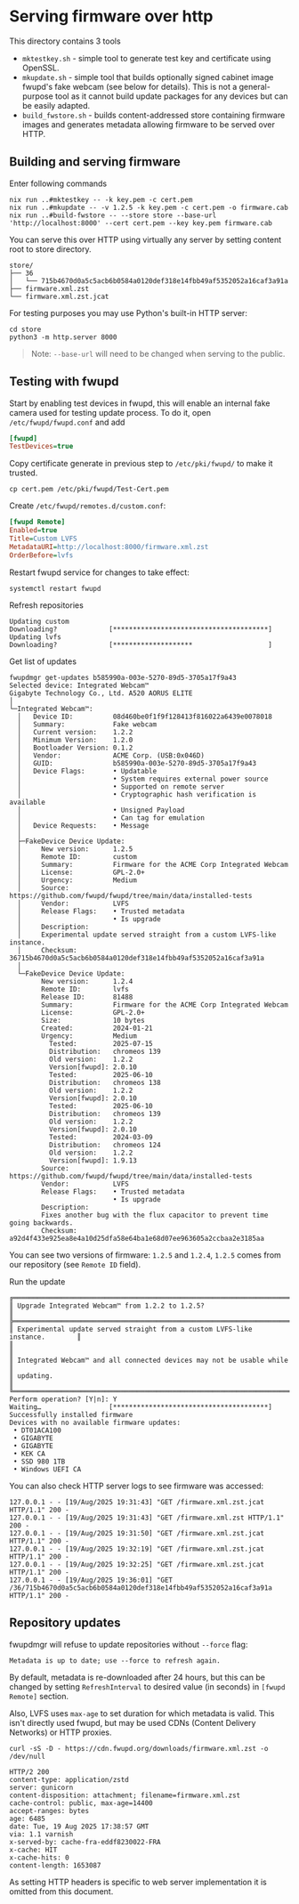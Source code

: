 # Serving firmware over http

This directory contains 3 tools

- `mktestkey.sh` - simple tool to generate test key and certificate using
  OpenSSL.
- `mkupdate.sh` - simple tool that builds optionally signed cabinet image fwupd's
  fake webcam (see below for details). This is not a general-purpose tool as it
  cannot build update packages for any devices but can be easily adapted.
- `build_fwstore.sh` - builds content-addressed store containing firmware images
  and generates metadata allowing firmware to be served over HTTP.

## Building and serving firmware

Enter following commands

```shell
nix run ..#mktestkey -- -k key.pem -c cert.pem
nix run ..#mkupdate -- -v 1.2.5 -k key.pem -c cert.pem -o firmware.cab
nix run ..#build-fwstore -- --store store --base-url 'http://localhost:8000' --cert cert.pem --key key.pem firmware.cab
```

You can serve this over HTTP using virtually any server by setting content root
to store directory.

```shell
store/
├── 36
│   └── 715b4670d0a5c5acb6b0584a0120def318e14fbb49af5352052a16caf3a91a
├── firmware.xml.zst
└── firmware.xml.zst.jcat
```

For testing purposes you may use Python's built-in HTTP server:

```shell
cd store
python3 -m http.server 8000
```

> Note: `--base-url` will need to be changed when serving to the public.

## Testing with fwupd

Start by enabling test devices in fwupd, this will enable an internal fake
camera used for testing update process. To do it, open `/etc/fwupd/fwupd.conf`
and add

```ini
[fwupd]
TestDevices=true
```

Copy certificate generate in previous step to `/etc/pki/fwupd/` to make it
trusted.

```shell
cp cert.pem /etc/pki/fwupd/Test-Cert.pem
```

Create `/etc/fwupd/remotes.d/custom.conf`:

```ini
[fwupd Remote]
Enabled=true
Title=Custom LVFS
MetadataURI=http://localhost:8000/firmware.xml.zst
OrderBefore=lvfs
```

Restart fwupd service for changes to take effect:

```shell
systemctl restart fwupd
```

Refresh repositories

```shell
Updating custom
Downloading?             [***************************************]
Updating lvfs
Downloading?             [********************                   ]
```

Get list of updates

```shell
fwupdmgr get-updates b585990a-003e-5270-89d5-3705a17f9a43
Selected device: Integrated Webcam™
Gigabyte Technology Co., Ltd. A520 AORUS ELITE
│
└─Integrated Webcam™:
  │   Device ID:          08d460be0f1f9f128413f816022a6439e0078018
  │   Summary:            Fake webcam
  │   Current version:    1.2.2
  │   Minimum Version:    1.2.0
  │   Bootloader Version: 0.1.2
  │   Vendor:             ACME Corp. (USB:0x046D)
  │   GUID:               b585990a-003e-5270-89d5-3705a17f9a43
  │   Device Flags:       • Updatable
  │                       • System requires external power source
  │                       • Supported on remote server
  │                       • Cryptographic hash verification is available
  │                       • Unsigned Payload
  │                       • Can tag for emulation
  │   Device Requests:    • Message
  │ 
  ├─FakeDevice Device Update:
  │     New version:      1.2.5
  │     Remote ID:        custom
  │     Summary:          Firmware for the ACME Corp Integrated Webcam
  │     License:          GPL-2.0+
  │     Urgency:          Medium
  │     Source:           https://github.com/fwupd/fwupd/tree/main/data/installed-tests
  │     Vendor:           LVFS
  │     Release Flags:    • Trusted metadata
  │                       • Is upgrade
  │     Description:      
  │     Experimental update served straight from a custom LVFS-like instance.
  │     Checksum:         36715b4670d0a5c5acb6b0584a0120def318e14fbb49af5352052a16caf3a91a
  │   
  └─FakeDevice Device Update:
        New version:      1.2.4
        Remote ID:        lvfs
        Release ID:       81488
        Summary:          Firmware for the ACME Corp Integrated Webcam
        License:          GPL-2.0+
        Size:             10 bytes
        Created:          2024-01-21
        Urgency:          Medium
          Tested:         2025-07-15
          Distribution:   chromeos 139
          Old version:    1.2.2
          Version[fwupd]: 2.0.10
          Tested:         2025-06-10
          Distribution:   chromeos 138
          Old version:    1.2.2
          Version[fwupd]: 2.0.10
          Tested:         2025-06-10
          Distribution:   chromeos 139
          Old version:    1.2.2
          Version[fwupd]: 2.0.10
          Tested:         2024-03-09
          Distribution:   chromeos 124
          Old version:    1.2.2
          Version[fwupd]: 1.9.13
        Source:           https://github.com/fwupd/fwupd/tree/main/data/installed-tests
        Vendor:           LVFS
        Release Flags:    • Trusted metadata
                          • Is upgrade
        Description:      
        Fixes another bug with the flux capacitor to prevent time going backwards.
        Checksum:         a92d4f433e925ea8e4a10d25dfa58e64ba1e68d07ee963605a2ccbaa2e3185aa
```

You can see two versions of firmware: `1.2.5` and `1.2.4`, `1.2.5` comes from
our repository (see `Remote ID` field).

Run the update

```shell
╔══════════════════════════════════════════════════════════════════════════════╗
║ Upgrade Integrated Webcam™ from 1.2.2 to 1.2.5?                              ║
╠══════════════════════════════════════════════════════════════════════════════╣
║ Experimental update served straight from a custom LVFS-like instance.        ║
║                                                                              ║
║ Integrated Webcam™ and all connected devices may not be usable while         ║
║ updating.                                                                    ║
╚══════════════════════════════════════════════════════════════════════════════╝
Perform operation? [Y|n]: Y
Waiting…                 [***************************************]
Successfully installed firmware
Devices with no available firmware updates:
 • DT01ACA100
 • GIGABYTE
 • GIGABYTE
 • KEK CA
 • SSD 980 1TB
 • Windows UEFI CA
```

You can also check HTTP server logs to see firmware was accessed:

```ignore
127.0.0.1 - - [19/Aug/2025 19:31:43] "GET /firmware.xml.zst.jcat HTTP/1.1" 200 -
127.0.0.1 - - [19/Aug/2025 19:31:43] "GET /firmware.xml.zst HTTP/1.1" 200 -
127.0.0.1 - - [19/Aug/2025 19:31:50] "GET /firmware.xml.zst.jcat HTTP/1.1" 200 -
127.0.0.1 - - [19/Aug/2025 19:32:19] "GET /firmware.xml.zst.jcat HTTP/1.1" 200 -
127.0.0.1 - - [19/Aug/2025 19:32:25] "GET /firmware.xml.zst.jcat HTTP/1.1" 200 -
127.0.0.1 - - [19/Aug/2025 19:36:01] "GET /36/715b4670d0a5c5acb6b0584a0120def318e14fbb49af5352052a16caf3a91a HTTP/1.1" 200 -
```

## Repository updates

fwupdmgr will refuse to update repositories without `--force` flag:

```ignore
Metadata is up to date; use --force to refresh again.
```

By default, metadata is re-downloaded after 24 hours, but this can be changed
by setting `RefreshInterval` to desired value (in seconds) in `[fwupd Remote]`
section.

Also, LVFS uses `max-age` to set duration for which metadata is valid. This
isn't directly used fwupd, but may be used CDNs (Content Delivery Networks) or
HTTP proxies.

```shell
curl -sS -D - https://cdn.fwupd.org/downloads/firmware.xml.zst -o /dev/null

HTTP/2 200 
content-type: application/zstd
server: gunicorn
content-disposition: attachment; filename=firmware.xml.zst
cache-control: public, max-age=14400
accept-ranges: bytes
age: 6485
date: Tue, 19 Aug 2025 17:38:57 GMT
via: 1.1 varnish
x-served-by: cache-fra-eddf8230022-FRA
x-cache: HIT
x-cache-hits: 0
content-length: 1653087
```

As setting HTTP headers is specific to web server implementation it is omitted
from this document.
